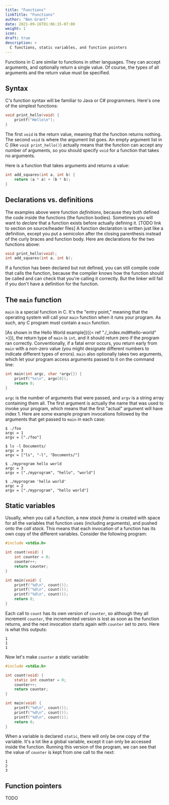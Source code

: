 ```yaml
---
title: "Functions"
linkTitle: "Functions"
author: "Ben Grant"
date: 2021-09-16T01:06:15-07:00
weight: 1
icon:
draft: true
description: >
  C functions, static variables, and function pointers
---
```


Functions in C are similar to functions in other languages. They can accept arguments, and optionally return a single value. Of course, the types of all arguments and the return value must be specified.

## Syntax

C's function syntax will be familiar to Java or C# programmers. Here's one of the simplest functions:

```c
void print_hello(void) {
    printf("Hello\n");
}
```

The first `void` is the return value, meaning that the function returns nothing. The second `void` is where the argument list goes. An empty argument list in C (like `void print_hello()`) actually means that the function can accept any number of arguments, so you should specify `void` for a function that takes no arguments.

Here is a function that takes arguments and returns a value:

```c
int add_squares(int a, int b) {
    return (a * a) + (b * b);
}
```

## Declarations vs. definitions

The examples above were function _definitions_, because they both defined the code inside the functions (the function bodies). Sometimes you will want to _declare_ that a function exists before actually defining it. [TODO link to section on source/header files] A function declaration is written just like a definition, except you put a semicolon after the closing parenthesis instead of the curly braces and function body. Here are declarations for the two functions above:

```c
void print_hello(void);
int add_squares(int a, int b);
```

If a function has been declared but not defined, you can still compile code that calls the function, because the compiler knows how the function should be called and can check that you're calling it correctly. But the linker will fail if you don't have a definition for the function.

## The `main` function

`main` is a special function in C. It's the "entry point," meaning that the operating system will call your `main` function when it runs your program. As such, any C program must contain a `main` function.

[As shown in the Hello World example]({{< ref "./_index.md#hello-world" >}}), the return type of `main` is `int`, and it should return zero if the program ran correctly. Conventionally, if a fatal error occurs, you return early from `main` with a non-zero value (you might designate different numbers to indicate different types of errors). `main` also optionally takes two arguments, which let your program access arguments passed to it on the command line:

```c
int main(int argc, char *argv[]) {
    printf("%s\n", argv[0]);
    return 0;
}
```

`argc` is the number of arguments that were passed, and `argv` is a string array containing them all. The first argument is actually the name that was used to invoke your program, which means that the first "actual" argument will have index 1. Here are some example program invocations followed by the arguments that get passed to `main` in each case:

```
$ ./foo
argc = 1
argv = ["./foo"]

$ ls -l Documents/
argc = 3
argv = ["ls", "-l", "Documents/"]

$ ./myprogram hello world
argc = 3
argv = ["./myprogram", "hello", "world"]

$ ./myprogram 'hello world'
argc = 2
argv = ["./myprogram", "hello world"]
```

## Static variables

Usually, when you call a function, a new _stack frame_ is created with space for all the variables that function uses (including arguments), and pushed onto the _call stack_. This means that each invocation of a function has its own copy of the different variables. Consider the following program:

```c
#include <stdio.h>

int count(void) {
    int counter = 0;
    counter++;
    return counter;
}

int main(void) {
    printf("%d\n", count());
    printf("%d\n", count());
    printf("%d\n", count());
    return 0;
}
```

Each call to `count` has its own version of `counter`, so although they all increment `counter`, the incremented version is lost as soon as the function returns, and the next invocation starts again with `counter` set to zero. Here is what this outputs:

```
1
1
1
```

Now let's make `counter` a static variable:

```c
#include <stdio.h>

int count(void) {
    static int counter = 0;
    counter++;
    return counter;
}

int main(void) {
    printf("%d\n", count());
    printf("%d\n", count());
    printf("%d\n", count());
    return 0;
}
```

When a variable is declared `static`, there will only be one copy of the variable. It's a lot like a global variable, except it can only be accessed inside the function. Running this version of the program, we can see that the value of `counter` is kept from one call to the next:

```
1
2
3
```

## Function pointers

TODO
